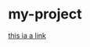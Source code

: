 # my-project

[this ia a link](https://github.com/mastereng16/my-project/blob/master/MOCKUPS/NEWSLETTER.png)
